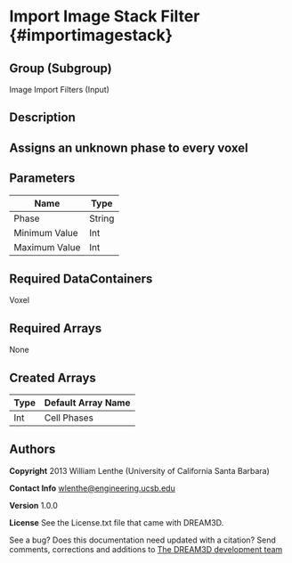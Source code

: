 Import Image Stack Filter {#importimagestack}
======

## Group (Subgroup) ##
Image Import Filters (Input)


## Description ##
Assigns an unknown phase to every voxel
----------


## Parameters ##


| Name             |  Type  |
|------------------|--------|
| Phase            | String |
| Minimum Value    | Int    |
| Maximum Value    | Int    |


## Required DataContainers ##

Voxel

## Required Arrays ##

None


## Created Arrays ##


| Type | Default Array Name |
|------|--------------------|
| Int  | Cell Phases        |



## Authors ##

**Copyright** 2013 William Lenthe (University of California Santa Barbara)

**Contact Info** wlenthe@engineering.ucsb.edu

**Version** 1.0.0

**License**  See the License.txt file that came with DREAM3D.



See a bug? Does this documentation need updated with a citation? Send comments, corrections and additions to [The DREAM3D development team](mailto:dream3d@bluequartz.net?subject=Documentation%20Correction)

